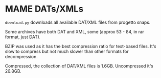 # MAME DATs/XMLs

`download.py` downloads all available DAT/XML files from progetto snaps.

Some archives have both DAT and XML, some (approx 53 - 84, in rar format, just DAT).

BZIP  was used as it has the best compression ratio for text-based files. It's slow to compress but not much slower than other formats for decompression.

Compressed, the collection of DAT/XML files is 1.6GB. Uncompressed it's 26.8GB.
